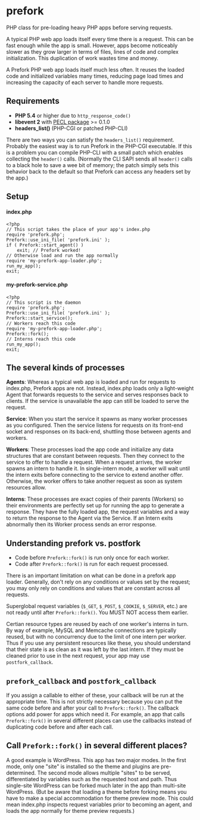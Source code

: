 # prefork

PHP class for pre-loading heavy PHP apps before serving requests.

A typical PHP web app loads itself every time there is a request. This
can be fast enough while the app is small. However, apps become
noticeably slower as they grow larger in terms of files, lines of code
and complex initialization.  This duplication of work wastes time and
money.

A Prefork PHP web app loads itself much less often. It reuses the
loaded code and initialized variables many times, reducing page load
times and increasing the capacity of each server to handle more
requests.

## Requirements

* **PHP 5.4** or higher due to `http_response_code()`
* **libevent 2** with
    [PECL package](http://pecl.php.net/package/libevent) >= 0.1.0
* **headers_list()** (PHP-CGI or patched PHP-CLI)

There are two ways you can satisfy the `headers_list()` requirement.
Probably the easiest way is to run Prefork in the PHP-CGI executable.
If this is a problem you can compile PHP-CLI with a small patch which
enables collecting the `header()` calls. (Normally the CLI SAPI sends
all `header()` calls to a black hole to save a wee bit of memory; the
patch simply sets this behavior back to the default so that Prefork
can access any headers set by the app.)

## Setup

#### index.php

    <?php
    // This script takes the place of your app's index.php
    require 'prefork.php';
    Prefork::use_ini_file( 'prefork.ini' );
    if ( Prefork::start_agent() )
        exit; // Prefork worked!
    // Otherwise load and run the app normally
    require 'my-prefork-app-loader.php';
    run_my_app();
    exit;


#### my-prefork-service.php

    <?php
    // This script is the daemon
    require 'prefork.php';
    Prefork::use_ini_file( 'prefork.ini' );
    Prefork::start_service();
    // Workers reach this code
    require 'my-prefork-app-loader.php';
    Prefork::fork();
    // Interns reach this code
    run_my_app();
    exit;


## The several kinds of processes

**Agents**: Whereas a typical web app is loaded and run for requests
to index.php, Prefork apps are not. Instead, index.php loads only a
light-weight Agent that forwards requests to the service and serves
responses back to clients. If the service is unavailable the app can
still be loaded to serve the request.

**Service**: When you start the service it spawns as many worker
processes as you configured. Then the service listens for requests on
its front-end socket and responses on its back-end, shuttling those
between agents and workers.

**Workers**: These processes load the app code and initialize any data
structures that are constant between requests. Then they connect to
the service to offer to handle a request. When a request arrives, the
worker spawns an intern to handle it. In single-intern mode, a worker
will wait until the intern exits before connecting to the service to
extend another offer. Otherwise, the worker offers to take another
request as soon as system resources allow.

**Interns**: These processes are exact copies of their parents
(Workers) so their environments are perfectly set up for running the
app to generate a response. They have the fully loaded app, the
request variables and a way to return the response to the Agent via
the Service. If an Intern exits abnormally then its Worker process
sends an error response.

## Understanding prefork vs. postfork

* Code before `Prefork::fork()` is run only once for each worker.
* Code after `Prefork::fork()` is run for each request processed.

There is an important limitation on what can be done in a prefork app
loader. Generally, don't rely on any conditions or values set by the
request; you may only rely on conditions and values that are constant
across all requests.

Superglobal request variables (`$_GET`, `$_POST`, `$_COOKIE`,
`$_SERVER`, etc.) are not ready until after `Prefork::fork()`. You
MUST NOT access them earlier.

Certian resource types are reused by each of one worker's interns in
turn. By way of example, MySQL and Memcache connections are typically
reused, but with no concurrency due to the limit of one intern per
worker. Thus if you use any persistent resources like these, you
should understand that their state is as clean as it was left by the
last intern. If they must be cleaned prior to use in the next request,
your app may use `postfork_callback`.

## `prefork_callback` and `postfork_callback`

If you assign a callable to either of these, your callback will be run
at the appropriate time. This is not strictly necessary because you
can put the same code before and after your call to
`Prefork::fork()`. The callback options add power for apps which need
it. For example, an app that calls `Prefork::fork()` in several
different places can use the callbacks instead of duplicating code
before and after each call.

## Call `Prefork::fork()` in several different places?

A good example is WordPress. This app has two major modes. In the
first mode, only one "site" is installed so the theme and plugins are
pre-determined. The second mode allows multiple "sites" to be served,
differentiated by variables such as the requested host and path. Thus
single-site WordPress can be forked much later in the app than
multi-site WordPress. (But be aware that loading a theme before
forking means you have to make a special accommodation for theme
preview mode. This could mean index.php inspects request variables
prior to becoming an agent, and loads the app normally for theme
preview requests.)
